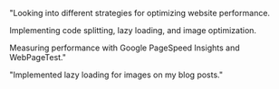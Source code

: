 "Looking into different strategies for optimizing website performance.

Implementing code splitting, lazy loading, and image optimization.

Measuring performance with Google PageSpeed Insights and WebPageTest."

"Implemented lazy loading for images on my blog posts."